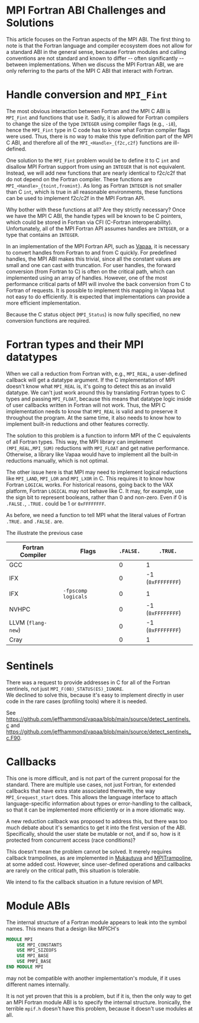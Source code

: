 # MPI Fortran ABI Challenges and Solutions

This article focuses on the Fortran aspects of the MPI ABI.
The first thing to note is that the Fortran language and compiler ecosystem
does not allow for a standard ABI in the general sense, because Fortran
modules and calling conventions are not standard and known to differ --
often significantly -- between implementations.
When we discuss the MPI Fortran ABI, we are only referring to the parts
of the MPI C ABI that interact with Fortran.

# Handle conversion and `MPI_Fint`

The most obvious interaction between Fortran and the MPI C ABI is `MPI_Fint`
and functions that use it.  Sadly, it is allowed for Fortran compilers to
change the size of the type `INTEGER` using compiler flags (e.g., `-i8`),
hence the `MPI_Fint` type in C code has to know what Fortran compiler flags
were used.  Thus, there is no way to make this type definition part of the
MPI C ABI, and therefore all of the `MPI_<Handle>_{f2c,c2f}` functions are
ill-defined.

One solution to the `MPI_Fint` problem would be to define it to C `int`
and disallow MPI Fortran support from using an `INTEGER` that is not
equivalent.  Instead, we will add new functions that are nearly identical
to f2c/c2f that do not depend on the Fortran compiler.  These functions
are `MPI_<Handle>_{toint,fromint}`.
As long as Fortran `INTEGER` is not smaller than C `int`, which is true
in all reasonable environments, these functions can be used to implement
f2c/c2f in the MPI Fortran API.

Why bother with these functions at all?  Are they strictly necessary?
Once we have the MPI C ABI, the handle types will be known to be C pointers,
which could be stored in Fortran via CFI (C-Fortran interoperability).
Unfortunately, all of the MPI Fortran API assumes handles are `INTEGER`,
or a type that contains an `INTEGER`.

In an implementation of the MPI Fortran API, 
such as [Vapaa](https://github.com/jeffhammond/vapaa), 
it is necessary to convert handles from Fortran to and from C quickly.
For predefined handles, the MPI ABI makes this trivial, since all the
constant values are small and one can cast with truncation.
For user handles, the forward conversion (from Fortran to C) is often
on the critical path, which can implemented using an array of handles.
However, one of the most performance critical parts of MPI will involve
the back conversion from C to Fortran of requests.  It is possible to
implement this mapping in Vapaa but not easy to do efficiently.
It is expected that implementations can provide a more efficient implementation.

Because the C status object (`MPI_Status`) is now fully specified, no
new conversion functions are required.

# Fortran types and their MPI datatypes

When we call a reduction from Fortran with, e.g., `MPI_REAL`,
a user-defined callback will get a datatype argument.
If the C implementation of MPI doesn't know what `MPI_REAL` is,
it's going to detect this as an invalid datatype.
We can't just work around this by translating Fortran types
to C types and passing `MPI_FLOAT`, because this means that
datatype logic inside of user callbacks written in Fortran will
not work.
Thus, the MPI C implementation needs to know that `MPI_REAL` is
valid and to preserve it throughout the program.
At the same time, it also needs to know how to implement built-in
reductions and other features correctly.

The solution to this problem is a function to inform MPI of the
C equivalents of all Fortran types.  This way, the MPI library can
implement `(MPI_REAL,MPI_SUM)` reductions with `MPI_FLOAT` and get
native performance.  Otherwise, a library like Vapaa would have to
implement all the built-in reductions manually, which is not optimal.

The other issue here is that MPI may need to implement logical reductions
like `MPI_LAND`, `MPI_LOR` and `MPI_LXOR` in C.  This requires it to know
how Fortran `LOGICAL` works.  For historical reasons, going back to the
VAX platform, Fortran `LOGICAL` may not behave like C.  It may, for example,
use the sign bit to represent booleans, rather than 0 and non-zero.
Even if 0 is `.FALSE.`, `.TRUE.` could be 1 or `0xFFFFFFFF`.

As before, we need a function to tell MPI what the literal values of
Fortran `.TRUE.` and `.FALSE.` are.

The illustrate the previous case

Fortran Compiler|Flags|`.FALSE.`|`.TRUE.`
---|---|---|---
GCC |  | 0 | 1
IFX |  | 0 | -1 (`0xFFFFFFFF`)
IFX | `-fpscomp logicals` | 0 | 1
NVHPC |  | 0 | -1 (`0xFFFFFFFF`)
LLVM (`flang-new`) |  | 0 | -1 (`0xFFFFFFFF`)
Cray |  | 0 | 1

# Sentinels

There was a request to provide addresses in C for all of 
the Fortran sentinels, not just `MPI_F(08)_STATUS(ES)_IGNORE`.  
We declined to solve this, because it's easy to implement directly
in user code in the rare cases (profiling tools) where it is needed.

See https://github.com/jeffhammond/vapaa/blob/main/source/detect_sentinels.c
and https://github.com/jeffhammond/vapaa/blob/main/source/detect_sentinels_c.F90.

# Callbacks

This one is more difficult, and is not part of the current proposal for the standard.
There are multiple use cases, not just Fortran, for extended callbacks that have
extra state associated therewith, the way `MPI_Grequest_start` does.
This allows the language interface to attach language-specific information
about types or error-handling to the callback, so that it can be implemented
more efficiently or in a more idiomatic way.

A new reduction callback was proposed to address this, but there was too much debate
about it's semantics to get it into the first version of the ABI.
Specifically, should the user state be mutable or not, and if so, how
is it protected from concurrent access (race conditions)?

This doesn't mean the problem cannot be solved.  It merely requires callback
trampolines, as are implemented in
[Mukautuva](https://github.com/jeffhammond/mukautuva) and
[MPITrampoline](https://github.com/eschnett/MPItrampoline),
at some added cost.
However, since user-defined operations and callbacks are rarely
on the critical path, this situation is tolerable.

We intend to fix the callback situation in a future revision of MPI.

# Module ABIs

The internal structure of a Fortran module appears to leak into the symbol names.
This means that a design like MPICH's
```fortran
MODULE MPI
    USE MPI_CONSTANTS
    USE MPI_SIZEOFS
    USE MPI_BASE
    USE PMPI_BASE
END MODULE MPI
```
may not be compatible with another implementation's module, if it uses different
names internally.

It is not yet proven that this is a problem, but if it is, then the only way
to get an MPI Fortran module ABI is to specify the internal structure.
Ironically, the terrible `mpif.h` doesn't have this problem, because it doesn't
use modules at all.
